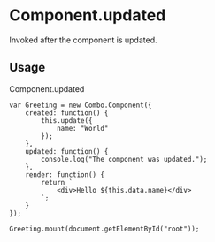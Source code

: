 # Component.updated

Invoked after the component is updated.

## Usage

Component.updated

	var Greeting = new Combo.Component({
		created: function() {
			this.update({
				name: "World"
			});
		},
		updated: function() {
			console.log("The component was updated.");
		},
		render: function() {
			return `
				<div>Hello ${this.data.name}</div>
			`;
		}
	});

	Greeting.mount(document.getElementById("root"));